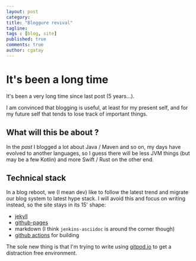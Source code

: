 ```yaml
---
layout: post
category:
title: "Bloggure revival"
tagline:
tags : [blog, site]
published: true
comments: true
author: cgatay
---
```


# It's been a long time

It's been a very long time since last post (5 years...).

I am convinced that blogging is useful, at least for my present self, and for my future self that tends to lose track of important things.

## What will this be about ?

In the _past_ I blogged a lot about Java / Maven and so on, my days have evolved to another languages, so I guess
there will be less JVM things (but may be a few Kotlin) and more Swift / Rust on the other end.

## Technical stack

In a blog reboot, we (I mean dev) like to follow the latest trend and migrate our blog system to latest hype stack.
I will avoid this and focus on writing instead, so the site stays in its 15' shape:
 
 * [jekyll](http://jekyllrb.com/)
 * [github-pages](https://pages.github.com)
 * markdown (I think `jenkins-asciidoc` is around the corner though)
 * [github actions](https://actions.github.com) for building

The sole new thing is that I'm trying to write using [gitpod.io](https://gitpod.io) to get a distraction free environment.